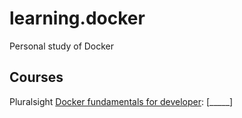# learning.docker
Personal study of Docker


## Courses

Pluralsight [Docker fundamentals for developer](https://app.pluralsight.com/paths/skill/docker-fundamentals-for-developers): [_____]
